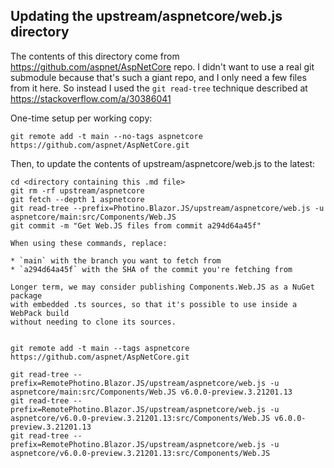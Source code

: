 ## Updating the upstream/aspnetcore/web.js directory

The contents of this directory come from https://github.com/aspnet/AspNetCore repo. I didn't want to use a real git submodule because that's such a giant repo, and I only need a few files from it here. So instead I used the `git read-tree` technique described at https://stackoverflow.com/a/30386041

One-time setup per working copy:

    git remote add -t main --no-tags aspnetcore https://github.com/aspnet/AspNetCore.git

Then, to update the contents of upstream/aspnetcore/web.js to the latest:

    cd <directory containing this .md file>
    git rm -rf upstream/aspnetcore
    git fetch --depth 1 aspnetcore
    git read-tree --prefix=Photino.Blazor.JS/upstream/aspnetcore/web.js -u aspnetcore/main:src/Components/Web.JS
    git commit -m "Get Web.JS files from commit a294d64a45f"

    When using these commands, replace:

    * `main` with the branch you want to fetch from
    * `a294d64a45f` with the SHA of the commit you're fetching from

    Longer term, we may consider publishing Components.Web.JS as a NuGet package
    with embedded .ts sources, so that it's possible to use inside a WebPack build
    without needing to clone its sources.


    git remote add -t main --tags aspnetcore https://github.com/aspnet/AspNetCore.git

    git read-tree --prefix=RemotePhotino.Blazor.JS/upstream/aspnetcore/web.js -u aspnetcore/main:src/Components/Web.JS v6.0.0-preview.3.21201.13
    git read-tree --prefix=RemotePhotino.Blazor.JS/upstream/aspnetcore/web.js -u aspnetcore/v6.0.0-preview.3.21201.13:src/Components/Web.JS v6.0.0-preview.3.21201.13
    git read-tree --prefix=RemotePhotino.Blazor.JS/upstream/aspnetcore/web.js -u aspnetcore/v6.0.0-preview.3.21201.13:src/Components/Web.JS
